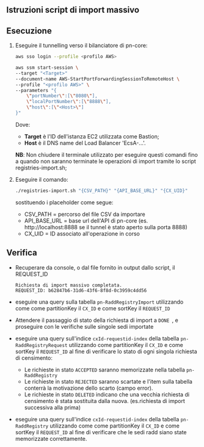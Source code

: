 ## Istruzioni script di import massivo

## Esecuzione

1. Eseguire il tunnelling verso il bilanciatore di pn-core:

    ```bash
    aws sso login --profile <profilo AWS>

    aws ssm start-session \
	--target "<Target>"
	--document-name AWS-StartPortForwardingSessionToRemoteHost \
	--profile "<profilo AWS>" \
	--parameters "{
		\"portNumber\":[\"8080\"],
		\"localPortNumber\":[\"8888\"],
		\"host\":[\"<Host>\"]
	}"
    ```

    Dove:
    - **Target** è l'ID dell'istanza EC2 utilizzata come Bastion;
    - **Host** è il DNS name del Load Balancer 'EcsA-...'.

    **NB**: Non chiudere il terminale utilizzato per eseguire questi comandi fino a quando non saranno terminate le
    operazioni di import tramite lo script registries-import.sh;

2. Eseguire il comando:

    ```bash
    ./registries-import.sh "{CSV_PATH}" "{API_BASE_URL}" "{CX_UID}"
    ```
   sostituendo i placeholder come segue:

     - CSV_PATH = percorso del file CSV da importare
     - API_BASE_URL = base url dell'API di pn-core (es. http://localhost:8888 se il tunnel è stato aperto sulla porta 8888)
     - CX_UID = ID associato all'operazione in corso

## Verifica

- Recuperare da console, o dal file fornito in output dallo script, il REQUEST_ID

    ```
    Richiesta di import massivo completata.
    REQUEST_ID: b62847b6-31d6-43f6-8f8d-0c3959c4dd56
    ```
- eseguire una query sulla tabella ```pn-RaddRegistryImport``` utilizzando come come partitionKey il ```CX_ID``` e come sortKey il ```REQUEST_ID```
   
- Attendere il passaggio di stato della richiesta di import a ```DONE ```, e proseguire con le verifiche sulle singole sedi importate
   
- eseguire una query sull'indice ```cxId-requestid-index``` della tabella ```pn-RaddRegistryRequest``` utilizzando come partitionKey il ```CX_ID``` 
  e come sortKey il ```REQUEST_ID``` al fine di verificare lo stato di ogni singola richiesta di censimento:
  
    - Le richieste in stato ```ACCEPTED``` saranno memorizzate nella tabella ```pn-RaddRegistry```
    - Le richieste in stato ```REJECTED``` saranno scartate e l'item sulla tabella conterrà la motivazione dello scarto (campo error).
    - Le richieste in stato ```DELETED``` indicano che una vecchia richiesta di censimento è stata sostituita dalla nuova. (es.richiesta di import successiva alla prima)
   
- eseguire una query sull'indice ```cxId-requestid-index``` della tabella ```pn-RaddRegistry``` utilizzando come come partitionKey il ```CX_ID```
  e come sortKey il ```REQUEST_ID``` al fine di verificare che le sedi radd siano state memorizzate correttamente.

